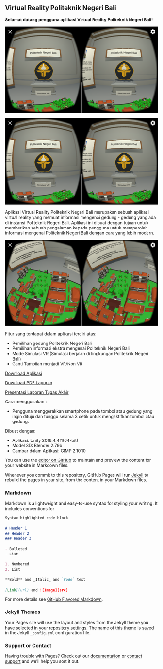 ## Virtual Reality Politeknik Negeri Bali

**Selamat datang pengguna aplikasi Virtual Reality Politeknik Negeri Bali!**

![ss1](https://github.com/w33zy5/vrpnb/blob/master/ss1.png)

<img src="ss1.png">

Aplikasi Virtual Reality Politeknik Negeri Bali merupakan sebuah aplikasi virtual reality yang memuat informasi mengenai gedung - gedung yang ada di instansi Politeknik Negeri Bali. Aplikasi ini dibuat dengan tujuan untuk memberikan sebuah pengalaman kepada pengguna untuk memperoleh informasi mengenai Politeknik Negeri Bali dengan cara yang lebih modern.

![ss2](https://github.com/w33zy5/vrpnb/blob/master/ss2.png)

Fitur yang terdapat dalam aplikasi terdiri atas:
- Pemilihan gedung Politeknik Negeri Bali
- Pemilihan informasi ekstra mengenai Politeknik Negeri Bali
- Mode Simulasi VR (Simulasi berjalan di lingkungan Politeknik Negeri Bali)
- Ganti Tampilan menjadi VR/Non VR

[Download Aplikasi](https://github.com/w33zy5/vrpnb/edit/master/index.md)

[Download PDF Laporan](https://github.com/w33zy5/vrpnb/edit/master/index.md)

[Presentasi Laporan Tugas Akhir](https://github.com/w33zy5/vrpnb/edit/master/index.md)

Cara menggunakan :
- Pengguna menggerakkan smartphone pada tombol atau gedung yang ingin dituju dan tunggu selama 3 detik untuk mengaktifkan tombol atau gedung.

Dibuat dengan:
- Aplikasi: Unity 2018.4.4f1(64-bit)
- Model 3D: Blender 2.79b
- Gambar dalam Aplikasi: GIMP 2.10.10

You can use the [editor on GitHub](https://github.com/w33zy5/vrpnb/edit/master/index.md) to maintain and preview the content for your website in Markdown files.

Whenever you commit to this repository, GitHub Pages will run [Jekyll](https://jekyllrb.com/) to rebuild the pages in your site, from the content in your Markdown files.

### Markdown

Markdown is a lightweight and easy-to-use syntax for styling your writing. It includes conventions for

```markdown
Syntax highlighted code block

# Header 1
## Header 2
### Header 3

- Bulleted
- List

1. Numbered
2. List

**Bold** and _Italic_ and `Code` text

[Link](url) and ![Image](src)
```


For more details see [GitHub Flavored Markdown](https://guides.github.com/features/mastering-markdown/).

### Jekyll Themes

Your Pages site will use the layout and styles from the Jekyll theme you have selected in your [repository settings](https://github.com/w33zy5/vrpnb/settings). The name of this theme is saved in the Jekyll `_config.yml` configuration file.

### Support or Contact

Having trouble with Pages? Check out our [documentation](https://help.github.com/categories/github-pages-basics/) or [contact support](https://github.com/contact) and we’ll help you sort it out.
